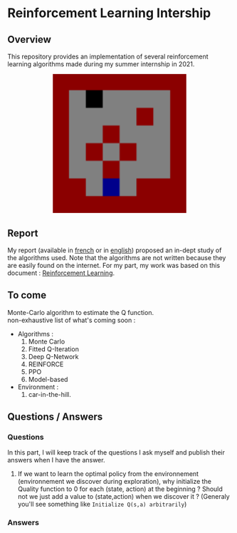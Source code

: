 # Reinforcement Learning Intership
## Overview
This repository provides an implementation of several reinforcement learning algorithms made during my summer internship in 2021.

<p align="center">
  <img src="Images/GIF.gif" width="300" title="Qlearning applied to find the shortest way in a maze">
</p>

## Report
My report (available in [french](https://github.com/LounesMD/Stage2021_RL/blob/main/CompteRendu.pdf) or in [english](https://www.google.com)) proposed an in-dept study of the algorithms used. Note that the algorithms are not written because they are easily found on the internet. For my part, my work was based on this document : [Reinforcement Learning](https://philippe-preux.github.io/Documents/digest-ar.pdf).

## To come
Monte-Carlo algorithm to estimate the Q function.  <br>
non-exhaustive list of what's coming soon : 
+ Algorithms :
  1. Monte Carlo
  2. Fitted Q-Iteration
  3. Deep Q-Network
  4. REINFORCE
  5. PPO
  6. Model-based
+ Environment :
  1. car-in-the-hill.

## Questions / Answers
### Questions
In this part, I will keep track of the questions I ask myself and publish their answers when I have the answer. <br>
1. If we want to learn the optimal policy from the environnement (environnement we discover during exploration), why initialize the Quality function to 0 for each (state, action) at the beginning ? Should not we just add a value to (state,action) when we discover it ? (Generaly you'll see something like `Initialize Q(s,a) arbitrarily`)

### Answers
